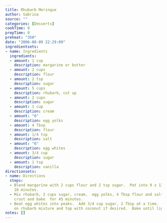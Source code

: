 ```yaml
---
title: Rhubarb Meringue
author: Sabrina
source: ""
categories: [Desserts]
cookTime: 0
prepTime: 0
preheat: "350"
date: "2006-08-09 22:29:09"
ingredientsets:
- name: Ingredients
  ingredients:
  - amount: 1 cup
    description: margarine or butter
  - amount: 2 cups
    description: flour
  - amount: 2 tsp
    description: sugar
  - amount: 5 cups
    description: rhubarb, cut up
  - amount: 2 cups
    description: sugar
  - amount: 1 cup
    description: cream
  - amount: "6"
    description: egg yolks
  - amount: 4 Tbsp
    description: flour
  - amount: 1/4 tsp
    description: salt
  - amount: "6"
    description: egg whites
  - amount: 3/4 cup
    description: sugar
  - amount: 1 tsp
    description: vanilla
directionsets:
- name: Directions
  steps:
  - Blend margarine with 2 cups flour and 2 tsp sugar.  Pat into 9 x 13 pan and bake  for
    10 minutes.
  - Mix rhubarb, 2 cups sugar, cream,  egg yolks, 4 Tbsp flour and salt.  Pour over
    crust and bake  for 45 minutes.
  - Beat egg whites into peaks.  Add 3/4 cup sugar, 2 Tbsp at a time.  Add vanilla.  Put
    on rhubarb mixture and top with coconut if desired.  Bake until light brown.
notes: []
---
```


